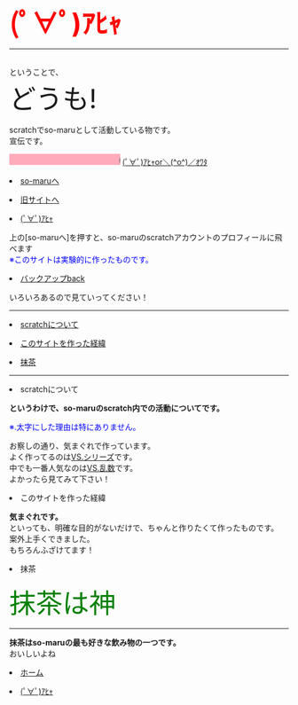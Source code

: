 <html>
<head>
</head>
<body>
<b><font size=7 color="red"><strong>(ﾟ∀ﾟ)ｱﾋｬ</strong></b></font><br>
<hr color="blue" size="5"><br>
ということで、<br>
<font size=7>どうも!</font><br>
<dl>
scratchでso-maruとして活動している物です。<br>
宣伝です。<br>
</dl>
<marquee bgcolor="#ffabbb" width="200">
(ﾟ∀ﾟ)ｱﾋｬso-maruフォロー(ﾟ∀ﾟ)ｱﾋｬ
</marquee>
<u>(ﾟ∀ﾟ)ｱﾋｬor＼(^o^)／ｵﾜﾀ</u><p>
<li><a href="https://scratch.mit.edu/users/so-maru/">so-maruへ</a><p>
<li><a href="./file1.html">旧サイトへ</a><br><p>
<li><a href="./ahya.html">(ﾟ∀ﾟ)ｱﾋｬ</a><br><p>
上の[so-maruへ]を押すと、so-maruのscratchアカウントのプロフィールに飛べます<br>
<font color="blue">※このサイトは実験的に作ったものです。</font><br><p>
<li><a href="./index backup.html">バックアップback</a><br><p>
いろいろあるので見ていってください！<p>
<hr color="black" size="3"><p>
<li><a href="#scratch">scratchについて</a><p>
<li><a href="#pro">このサイトを作った経緯<p>
<li><a href="#mattya">抹茶</a><p>
<hr color="black" size="3"><p>
<li><a name="scratch"></a>scratchについて<p>
<strong>というわけで、so-maruのscratch内での活動についてです。</strong><p>
<font color="blue">※.太字にした理由は特にありません。</font><p>
お察しの通り、気まぐれで作っています。<br>
よく作ってるのは<a href="https://scratch.mit.edu/studios/28704992/">VS.シリーズ</a>です。<br>
中でも一番人気なのは<a href="https://scratch.mit.edu/projects/476269849/">VS.乱数</a>です。<br>
よかったら見てみて下さい！<p>
<li><a name="pro">このサイトを作った経緯</a><p>
<strong>気まぐれです。</strong><br>
といっても、明確な目的がないだけで、ちゃんと作りたくて作ったものです。<br>
案外上手くできました。<br>
もちろんふざけてます！<p>
<li><a name="mattya">抹茶</a><p>
<font size=7 color="green">抹茶は神</font><br>
<hr color="green" size="5"><p>
<strong>抹茶はso-maruの最も好きな飲み物の一つです。</strong><br>
<kbd>おいしいよね</kbd><p>
<li><a href="./index.html">ホーム</a><br><p>
<li><a href="./test.html">(ﾟ∀ﾟ)ｱﾋｬ</a><p>
</body>
</html>

